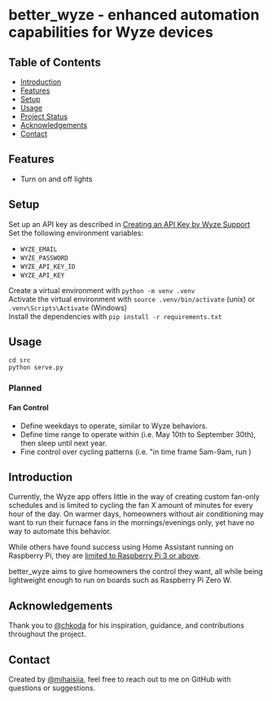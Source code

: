 # better_wyze - enhanced automation capabilities for Wyze devices
## Table of Contents
* [Introduction](#introduction)
* [Features](#features)
* [Setup](#setup)
* [Usage](#usage)
* [Project Status](#project-status)
* [Acknowledgements](#acknowledgements)
* [Contact](#contact)

## Features
* Turn on and off lights


## Setup

Set up an API key as described in [Creating an API Key by Wyze Support](https://support.wyze.com/hc/en-us/articles/16129834216731)  
Set the following environment variables:
* `WYZE_EMAIL`
* `WYZE_PASSWORD`
* `WYZE_API_KEY_ID`
* `WYZE_API_KEY`

Create a virtual environment with `python -m venv .venv`  
Activate the virtual environment with `source .venv/bin/activate` (unix) or `.venv\Scripts\Activate` (Windows)  
Install the dependencies with `pip install -r requirements.txt`

## Usage

```
cd src
python serve.py
```

### Planned
#### Fan Control
* Define weekdays to operate, similar to Wyze behaviors.
* Define time range to operate within (i.e. May 10th to September 30th), then sleep until next year.
* Fine control over cycling patterns (i.e. "in time frame 5am-9am, run )

## Introduction
Currently, the Wyze app offers little in the way of creating custom fan-only schedules and is limited to cycling the fan X amount of minutes for every hour of the day. On warmer days, homeowners without air conditioning may want to run their furnace fans in the mornings/evenings only, yet have no way to automate this behavior.

While others have found success using Home Assistant running on Raspberry Pi, they are [limited to Raspberry Pi 3 or above](https://www.home-assistant.io/installation/raspberrypi/).

better_wyze aims to give homeowners the control they want, all while being lightweight enough to run on boards such as Raspberry Pi Zero W.

## Acknowledgements
Thank you to [@chkoda](https://github.com/Chkoda) for his inspiration, guidance, and contributions throughout the project.

## Contact
Created by [@mihaisiia](https://www.github.com/mihaisiia), feel free to reach out to me on GitHub with questions or suggestions.